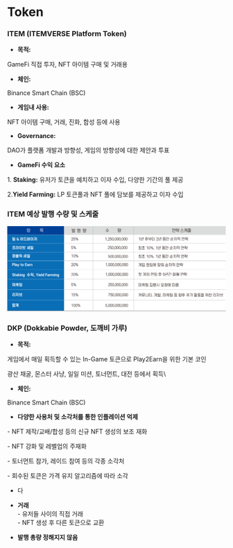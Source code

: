 # Token

### ITEM (ITEMVERSE Platform Token)

* **목적:**&#x20;

&#x20;     GameFi 직접 투자, NFT 아이템 구매 및 거래용

* **체인:**&#x20;

&#x20;      Binance Smart Chain (BSC)

* **게임내 사용:**&#x20;

&#x20;      NFT 아이템 구매, 거래, 진화, 합성 등에 사용

* **Governance:**&#x20;

&#x20;      DAO가 플랫폼 개발과 방향성, 게임의 방향성에 대한 제안과 투표

* **GameFi 수익 요소**

&#x20;     1\. **Staking:** 유저가 토큰을 예치하고 이자 수입, 다양한 기간의 풀 제공

&#x20;     2.**Yield Farming:** LP 토큰풀과 NFT 풀에 담보를 제공하고 이자 수입



### ITEM 예상 발행 수량 및 스케줄  &#x20;

![](.gitbook/assets/토큰발행량.png)

### DKP (Dokkabie Powder, 도깨비 가루)

* **목적:**&#x20;

&#x20;       게임에서 매일 획득할 수 있는 In-Game 토큰으로 Play2Earn을 위한 기본 코인

&#x20;        광산 채굴, 몬스터 사냥, 일일 미션, 토너먼트, 대전 등에서 획득\


* **체인:**&#x20;

&#x20;      Binance Smart Chain (BSC)



* **다양한 사용처 및 소각처를 통한 인플레이션 억제**

&#x20;   \- NFT 제작/교배/합성 등의 신규 NFT 생성의 보조 재화

&#x20;   \- NFT 강화 및 레벨업의 주재화

&#x20;   \- 토너먼트 참가, 레이드 참여 등의 각종 소각처

&#x20;   \- 회수된 토큰은 가격 유지 알고리즘에 따라 소각

* 다
* **거래** \
  \- 유저들 사이의 직접 거래\
  \- NFT 생성 후 다른 토큰으로 교환



* **발행 총량 정해지지 않음**

